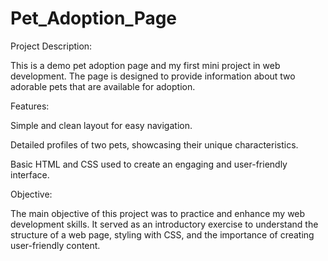 # Pet_Adoption_Page
Project Description:

This is a demo pet adoption page and my first mini project in web development. The page is designed to provide information about two adorable pets that are available for adoption.

Features:

Simple and clean layout for easy navigation.

Detailed profiles of two pets, showcasing their unique characteristics.

Basic HTML and CSS used to create an engaging and user-friendly interface.

Objective:

The main objective of this project was to practice and enhance my web development skills. It served as an introductory exercise to understand the structure of a web page, styling with CSS, and the importance of creating user-friendly content.
